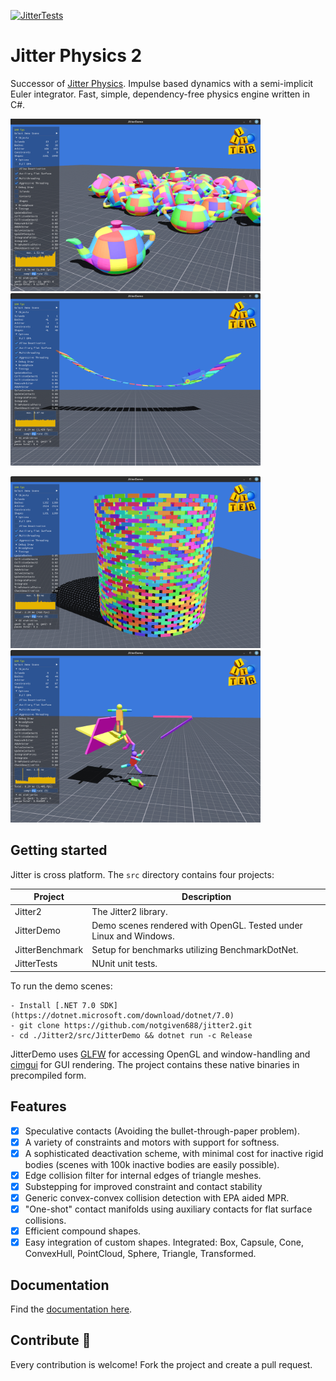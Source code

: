 [![JitterTests](https://github.com/notgiven688/jitterphysics2/actions/workflows/jitter-tests.yml/badge.svg)](https://github.com/notgiven688/jitterphysics2/actions/workflows/jitter-tests.yml)

# Jitter Physics 2

Successor of [Jitter Physics](https://github.com/notgiven688/jitterphysics). Impulse based dynamics with a semi-implicit Euler integrator. Fast, simple, dependency-free physics engine written in C#.

<img src="./docs/docs/img/jitter_screenshot0.png" alt="screenshot" width="400"/> <img src="./docs/docs/img/jitter_screenshot1.png" alt="screenshot" width="400"/>

<img src="./docs/docs/img/jitter_screenshot2.png" alt="screenshot" width="400"/> <img src="./docs/docs/img/jitter_screenshot3.png" alt="screenshot" width="400"/>

## Getting started

Jitter is cross platform. The `src` directory contains four
projects:

| Project | Description |
| ----------- | ----------- |
| Jitter2 | The Jitter2 library. |
| JitterDemo | Demo scenes rendered with OpenGL. Tested under Linux and Windows. | 
| JitterBenchmark | Setup for benchmarks utilizing BenchmarkDotNet. | 
| JitterTests | NUnit unit tests. | 

To run the demo scenes:

```
- Install [.NET 7.0 SDK](https://dotnet.microsoft.com/download/dotnet/7.0)
- git clone https://github.com/notgiven688/jitter2.git
- cd ./Jitter2/src/JitterDemo && dotnet run -c Release
```

JitterDemo uses [GLFW](https://www.glfw.org/) for accessing OpenGL and window-handling and [cimgui](https://github.com/cimgui/cimgui) for GUI rendering. The project contains these native binaries in precompiled form.

## Features

- [x] Speculative contacts (Avoiding the bullet-through-paper problem).
- [x] A variety of constraints and motors with support for softness.
- [x] A sophisticated deactivation scheme, with minimal cost for inactive rigid bodies
(scenes with 100k inactive bodies are easily possible).
- [x] Edge collision filter for internal edges of triangle meshes.
- [x] Substepping for improved constraint and contact stability
- [x] Generic convex-convex collision detection with EPA aided MPR.
- [x] "One-shot" contact manifolds using auxiliary contacts for flat surface collisions.
- [x] Efficient compound shapes.
- [x] Easy integration of custom shapes. Integrated: Box, Capsule, Cone, ConvexHull, PointCloud, Sphere, Triangle, Transformed.

## Documentation
Find the [documentation here](https://notgiven688.github.io/jitterphysics2).

## Contribute 👋

Every contribution is welcome! Fork the project and create a pull request.


